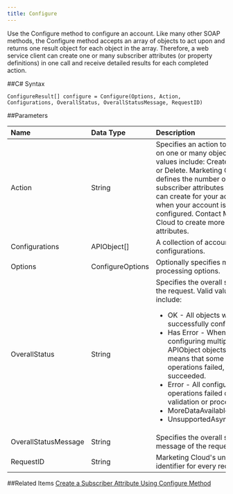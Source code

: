 ```yaml
---
title: Configure
---
```

Use the Configure method to configure an account. Like many other SOAP methods, the Configure method accepts an array of objects to act upon and returns one result object for each object in the array. Therefore, a web service client can create one or many subscriber attributes (or property definitions) in one call and receive detailed results for each completed action.

##C# Syntax
```
ConfigureResult[] configure = Configure(Options, Action, Configurations, OverallStatus, OverallStatusMessage, RequestID)
```

##Parameters
<table class="table table-hover">
<thead align="left">
<tr><th>Name</th><th>Data Type</th><th>Description</th></tr>
</thead>
<tbody>
<tr>
<td>Action</td>
<td>String</td>
<td>Specifies an action to perform on one or many objects. Valid values include: Create, Update, or Delete. Marketing Cloud defines the number of subscriber attributes that you can create for your account when your account is configured. Contact Marketing Cloud to create more subscriber attributes.</td>
</tr>
<tr>
<td>Configurations</td>
<td>APIObject[]</td>
<td>A collection of account configurations.</td>
</tr>
<tr>
<td>Options</td>
<td>ConfigureOptions</td>
<td>Optionally specifies more processing options.</td>
</tr>
<tr>
<td>OverallStatus</td>
<td>String</td>
<td>Specifies the overall status of the request. Valid values include:
<ul><li>OK - All objects were successfully configured.</li>
<li>Has Error - When configuring multiple APIObject objects, this status means that some of the operations failed, while some succeeded.</li>
<li>Error - All configure operations failed during validation or processing.</li>
<li>MoreDataAvailable</li><li>UnsupportedAsyncOperation</li></ul></td>
</tr>
<tr>
<td>OverallStatusMessage</td>
<td>String</td>
<td>Specifies the overall status message of the request.</td>
</tr>
<tr>
<td>RequestID</td>
<td>String</td>
<td>Marketing Cloud's unique identifier for every request.</td>
</tr>
</tbody>
</table>

##Related Items
[Create a Subscriber Attribute Using Configure Method](creating_a_subscriber_attribute.htm)
